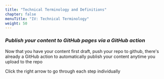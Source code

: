 ```yaml
---
title: "Technical Terminology and Definitions"
chapter: false
menuTitle: "IV: Technical Terminology"
weight: 50
---
```


### ***Publish your content to GitHub pages via a GitHub action***

Now that you have your content first draft, push your repo to github, there's already a GitHub action to automatically publish your content anytime you upload to the repo

Click the right arrow to go through each step individually
